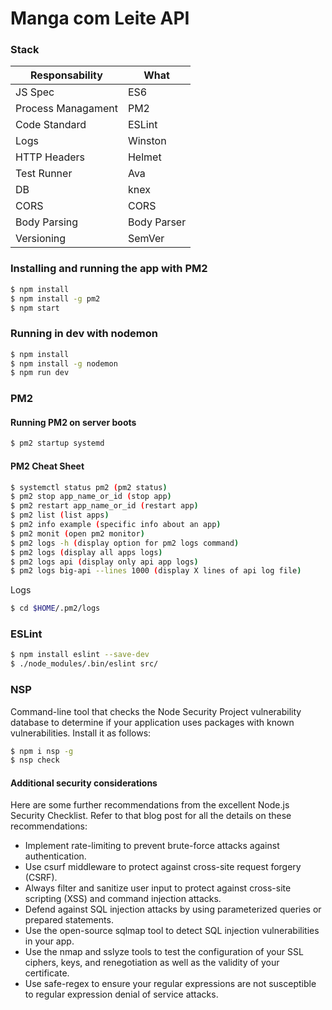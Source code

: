 # Manga com Leite API


### Stack

| Responsability  | What |
|---|---|
| JS Spec  | ES6  |
| Process Managament  | PM2  |
| Code Standard  | ESLint  |  
| Logs  | Winston |   
| HTTP Headers  | Helmet |
| Test Runner | Ava |
| DB | knex |
| CORS  | CORS |   
| Body Parsing  | Body Parser |   
| Versioning  | SemVer |

### Installing and running the app with PM2

```sh
$ npm install
$ npm install -g pm2
$ npm start
```

### Running in dev with nodemon

```sh
$ npm install
$ npm install -g nodemon
$ npm run dev
```

### PM2

#### Running PM2 on server boots

```sh
$ pm2 startup systemd
```

#### PM2 Cheat Sheet

```sh
$ systemctl status pm2 (pm2 status)
$ pm2 stop app_name_or_id (stop app)
$ pm2 restart app_name_or_id (restart app)
$ pm2 list (list apps)
$ pm2 info example (specific info about an app)
$ pm2 monit (open pm2 monitor)
$ pm2 logs -h (display option for pm2 logs command)
$ pm2 logs (display all apps logs)
$ pm2 logs api (display only api app logs)
$ pm2 logs big-api --lines 1000 (display X lines of api log file)
```

Logs

```sh
$ cd $HOME/.pm2/logs
```

### ESLint

```sh
$ npm install eslint --save-dev
$ ./node_modules/.bin/eslint src/
```
### NSP

Command-line tool that checks the Node Security Project vulnerability database to determine if your application uses packages with known vulnerabilities. Install it as follows:

```sh
$ npm i nsp -g
$ nsp check
```

#### Additional security considerations

Here are some further recommendations from the excellent Node.js Security Checklist. Refer to that blog post for all the details on these recommendations:

* Implement rate-limiting to prevent brute-force attacks against authentication.
* Use csurf middleware to protect against cross-site request forgery (CSRF).
* Always filter and sanitize user input to protect against cross-site scripting (XSS) and command injection attacks.
* Defend against SQL injection attacks by using parameterized queries or prepared statements.
* Use the open-source sqlmap tool to detect SQL injection vulnerabilities in your app.
* Use the nmap and sslyze tools to test the configuration of your SSL ciphers, keys, and renegotiation as well as the validity of your certificate.
* Use safe-regex to ensure your regular expressions are not susceptible to regular expression denial of service attacks.

